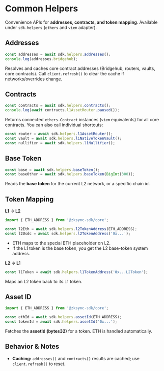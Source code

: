 # Common Helpers

Convenience APIs for **addresses, contracts, and token mapping**.
Available under `sdk.helpers` (`ethers` and `viem` adapter).

## Addresses

```ts
const addresses = await sdk.helpers.addresses();
console.log(addresses.bridgehub);
```

Resolves and caches core contract addresses (Bridgehub, routers, vaults, core contracts).
Call `client.refresh()` to clear the cache if networks/overrides change.

## Contracts

```ts
const contracts = await sdk.helpers.contracts();
console.log(await contracts.l1AssetRouter.paused());
```

Returns connected `ethers.Contract` instances (`viem` equivalents) for all core contracts.
You can also call individual shortcuts:

```ts
const router = await sdk.helpers.l1AssetRouter();
const vault = await sdk.helpers.l1NativeTokenVault();
const nullifier = await sdk.helpers.l1Nullifier();
```

## Base Token

```ts
const base = await sdk.helpers.baseToken();
const baseOther = await sdk.helpers.baseToken(BigInt(300));
```

Reads the **base token** for the current L2 network, or a specific chain id.

## Token Mapping

**L1 → L2**

```ts
import { ETH_ADDRESS } from '@zksync-sdk/core';

const l2Eth = await sdk.helpers.l2TokenAddress(ETH_ADDRESS);
const l2Usdc = await sdk.helpers.l2TokenAddress('0x...');
```

- ETH maps to the special ETH placeholder on L2.
- If the L1 token is the base token, you get the L2 base-token system address.

**L2 → L1**

```ts
const l1Token = await sdk.helpers.l1TokenAddress('0x...L2Token');
```

Maps an L2 token back to its L1 token.

## Asset ID

```ts
import { ETH_ADDRESS } from '@zksync-sdk/core';

const ethId = await sdk.helpers.assetId(ETH_ADDRESS);
const tokenId = await sdk.helpers.assetId('0x...');
```

Fetches the **assetId (bytes32)** for a token.
ETH is handled automatically.

## Behavior & Notes

- **Caching:** `addresses()` and `contracts()` results are cached; use `client.refresh()` to reset.
